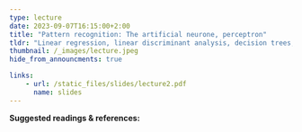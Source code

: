```yaml
---
type: lecture
date: 2023-09-07T16:15:00+2:00
title: "Pattern recognition: The artificial neurone, perceptron"
tldr: "Linear regression, linear discriminant analysis, decision trees, linear SVM, nearest neighbours, neural nets"
thumbnail: /_images/lecture.jpeg
hide_from_announcments: true

links: 
    - url: /static_files/slides/lecture2.pdf
      name: slides
---
```


**Suggested readings & references:**

